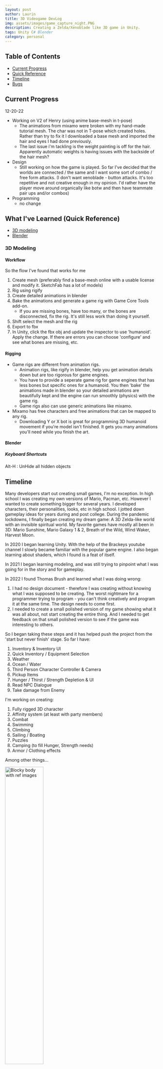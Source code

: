 ```yaml
---
layout: post
author: Laurin
title: 3D Videogame DevLog
img: assets/images/game_capture_night.PNG
description: Creating a Zelda/Xenoblade like 3D game in Unity. 
tags: Unity C# Blender
category: personal
---
```

## Table of Contents
* [Current Progress](#current-progress)
* [Quick Reference](#what-ive-learned-quick-reference)
* [Timeline](#timeline)
* [Bugs](#bugs)

## Current Progress
12-20-22
* Working on V2 of Henry (using anime base-mesh in t-pose)
    * The animations from mixamo were broken with my hand-made tutorial mesh. The char was not in T-pose which created holes. Rather than try to fix it I downloaded a base mesh and imported the hair and eyes I had done previously. 
    * The last issue i'm tackling is the weight painting is off for the hair. Apparently automatic weights is having issues with the backside of the hair mesh? 
* Design
    * Still working on how the game is played. So far I've decided that the worlds are connected / the same and I want some sort of combo / free form attacks. (I don't want xenoblade - button attacks. It's too repetitive and not creative enough in my opinion. I'd rather have the player move around organically like botw and then have teammate pair ups and/or combos)
* Programming
    * no change

## What I've Learned (Quick Reference)
* [3D modeling](#3d-modeling)
* [Blender](#blender)

### 3D Modeling
#### Workflow 
So the flow I've found that works for me
1. Create mesh (preferably find a base-mesh online with a usable license and modify it. SketchFab has a lot of models)
1. Rig using rigify
1. Create detailed animations in blender
1. Bake the animations and generate a game rig with Game Core Tools add-on. 
    * If you are missing bones, have too many, or the bones are disconnected, fix the rig. It's still less work than doing it yourself. 
1. Shift select the mesh and the rig
1. Export to fbx
1. In Unity, click the fbx obj and update the inspector to use 'humanoid'. Apply the change. If there are errors you can choose 'configure' and see what bones are missing, etc. 

#### Rigging
* Game rigs are different from animation rigs. 
    * Animation rigs, like rigify in blender, help you get animation details down but are too rigorous for game engines. 
    * You have to provide a seperate game rig for game engines that has less bones but specific ones for a humanoid. You then 'bake' the animations made in blender so your detailed animations are beautifully kept and the engine can run smoothly (physics) with the game rig. 
    * Game rigs also can use generic animations like mixamo. 
* Mixamo has free characters and free animations that can be mapped to any rig. 
    * Downloading Y or X bot is great for programming 3D humanoid movement if you're model isn't finished. It gets you many animations you'll need while you finish the art. 

#### Blender 
##### Keyboard Shortcuts
Alt-H : UnHide all hidden objects

## Timeline

Many developers start out creating small games, I'm no exception. In high school I was creating my own versions of Mario, Pacman, etc. However I wanted to create something bigger for several years. I developed characters, their personalities, looks, etc in high school. I jotted down gameplay ideas for years during and post college. During the pandemic lockdowns, I finally began creating my dream game: A 3D Zelda-like world with an invisible spiritual world. My favorite games have mostly all been in 3D: Mario Sunshine, Mario Galaxy 1 & 2, Breath of the Wild, Wind Waker, Harvest Moon. 

In 2020 I began learning Unity. With the help of the Brackeys youtube channel I slowly became familiar with the popular game engine. I also began learning about shaders, which I found is a feat of itself. 

In 2021 I began learning modeling, and was still trying to pinpoint what I was going for in the story and for gameplay. 

In 2022 I found Thomas Brush and learned what I was doing wrong: 
1. I had no design document - therefore I was creating without knowing what I was supposed to be creating. The worst nightmare for a programmer trying to program - you can't think creatively and program it at the same time. The design needs to come first. 
2. I needed to create a small polished version of my game showing what it was all about, not start creating the entire thing. And I needed to get feedback on that small polished version to see if the game was interesting to others. 

So I began taking these steps and it has helped push the project from the 'start but never finish' stage. So far I have: 
1. Inventory & Inventory UI 
2. Quick Inventory / Equipment Selection 
3. Weather
4. Ocean / Water 
5. Third Person Character Controller & Camera 
6. Pickup Items 
7. Hunger / Thirst / Strength Depletion & UI 
8. Read NPC Dialogue
9. Take damage from Enemy 

I'm working on creating: 
1. Fully rigged 3D character 
2. Affinity system (at least with party members)
3. Combat 
4. Swimming
5. Climbing 
6. Sailing / Boating 
7. Puzzles 
8. Camping (to fill Hunger, Strength needs)
9. Armor / Clothing effects 

Among other things...

<img src="https://www.dropbox.com/s/y39r74ofixhoush/henry_modeling_body.PNG?raw=1" alt="Blocky body with ref images" width="50%"/>
<img src="https://www.dropbox.com/s/jwnk8pldfnce314/henry_modeling_head_hair_roots_off.PNG?raw=1" alt="Rough hair modeling" width="50%"/><img src="https://www.dropbox.com/s/ea183ed27zc0fsm/henery_modeling_head_with_materials.PNG?raw=1" alt="Head with hair, first version" width="50%"/><img src="https://www.dropbox.com/s/tmytinz6rn0k8sa/henry_modeling_body_legs.PNG?raw=1" alt="Body" width="50%"/><img src="https://www.dropbox.com/s/gloxlse7lfngdp7/henry_modeling_nose_eyes.PNG?raw=1" alt="Head version 2" width="50%"/>

Progress as of 10-16-22

11-30-22
Ok more respect for 3D artists. Now I know why art takes so long. Not only do you have to painstakingly create vertices in a certain way to make realistic looking muscles, you have to position the bones, weight paint the bones, paint the textures, match up the textures, and make sure the bones are in the right hierarchy/compatible with the platform you're using.

* Working on V2 of Henry (using anime base-mesh in t-pose)
    * The animations from mixamo were broken with my hand-made tutorial mesh. The char was not in T-pose which created holes. 
* Using Y bot in Unity with idle, walking, and running animations. It'll help me get some of the physics done. 

12-20-22
Using mixamo I've found my model isn't going to work. Using a standard walking animation my character's arms are ripped apart and unnatural. I feel this is a problem because my character wasn't in a T pose. Rather than try to fix it I downloaded a base mesh and imported the hair and eyes I had done previously. 

<img src="https://www.dropbox.com/s/fg025t82jw5jr4a/henry_from_basemesh.PNG?raw=1" alt="Head version 2" width="100%"/>

To be honest I prefer the version I made though I know the basemesh is much more accurate muscle-wise. I'll likely change the head to match what I want and go from there. 

The basemesh makes my character look younger and simply doesn't have the facial features I want. The eyes felt way too big and didn't have that soft expression I was used to looking at. 

<img src="https://www.dropbox.com/s/bozfebvofb89n64/henry_modeling_head.PNG?raw=1" alt="Head version 2" width="100%"/>

Here's them side by side: 

<img src="https://www.dropbox.com/s/8f7yxlywx0mh25j/henry_game_rig.PNG?raw=1" alt="Head version 2" width="50%"/><img src="https://www.dropbox.com/s/fg025t82jw5jr4a/henry_from_basemesh.PNG?raw=1" alt="Head version 2" width="50%"/>

## Bugs 
### Tears in model in animation
Solution: The model needs to be in T pose
### Unity crashes when stopping play mode
Solution: something has a leak. The red items in the world are the culprit. Delete them and it should work again. 
### objects are weight painted red but don't move with the bone
Solution: Blender doesn't always weight paint the back of the object. You'll have to do it. 